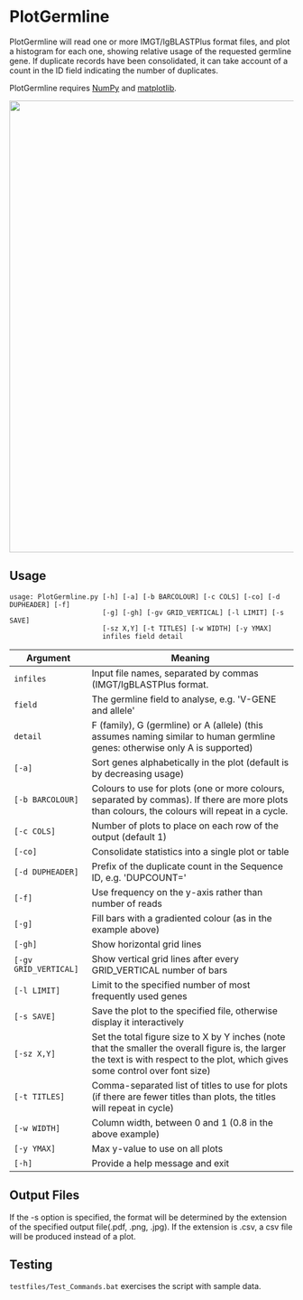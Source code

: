 # PlotGermline #

PlotGermline will read one or more IMGT/IgBLASTPlus format files, and plot a histogram for each one, showing relative usage of the requested germline gene. If duplicate records have been consolidated, it can take account of a count in the ID field indicating the number of duplicates.

PlotGermline requires [NumPy](http://www.numpy.org) and [matplotlib](http://matplotlib.org).

<img src="https://rawgit.com/williamdlees/BioTools/master/docs/germlines.png" width="800">

## Usage ##

    usage: PlotGermline.py [-h] [-a] [-b BARCOLOUR] [-c COLS] [-co] [-d DUPHEADER] [-f]
                           [-g] [-gh] [-gv GRID_VERTICAL] [-l LIMIT] [-s SAVE]
                           [-sz X,Y] [-t TITLES] [-w WIDTH] [-y YMAX]
                           infiles field detail

Argument|Meaning
---------|-------
`infiles`|Input file names, separated by commas (IMGT/IgBLASTPlus format.
`field`|The germline field to analyse, e.g. 'V-GENE and allele'
`detail`|F (family), G (germline) or A (allele) (this assumes naming similar to human germline genes: otherwise only A is supported)
`[-a]`|Sort genes alphabetically in the plot (default is by decreasing usage)
`[-b BARCOLOUR]`|Colours to use for plots (one or more colours, separated by commas). If there are more plots than colours, the colours will repeat in a cycle.
`[-c COLS]`|Number of plots to place on each row of the output (default 1)
`[-co]`|Consolidate statistics into a single plot or table
`[-d DUPHEADER]`|Prefix of the duplicate count in the Sequence ID, e.g. 'DUPCOUNT='
`[-f]`|Use frequency on the y-axis rather than number of reads
`[-g]`|Fill bars with a gradiented colour (as in the example above)
`[-gh]`|Show horizontal grid lines
`[-gv GRID_VERTICAL]`|Show vertical grid lines after every GRID_VERTICAL number of bars
`[-l LIMIT]`|Limit to the specified number of most frequently used genes
`[-s SAVE]`|Save the plot to the specified file, otherwise display it interactively
`[-sz X,Y]`|Set the total figure size to X by Y inches (note that the smaller the overall figure is, the larger the text is with respect to the plot, which gives some control over font size)
`[-t TITLES]`|Comma-separated list of titles to use for plots (if there are fewer titles than plots, the titles will repeat in cycle)
`[-w WIDTH]`|Column width, between 0 and 1 (0.8 in the above example)
`[-y YMAX]`|Max y-value to use on all plots
`[-h]`|Provide a help message and exit

## Output Files ##

If the -s option is specified, the format will be determined by the extension of the specified output file(.pdf, .png, .jpg). If the extension is .csv, a csv file will be produced instead of a plot.

## Testing ##

`testfiles/Test_Commands.bat` exercises the script with sample data.